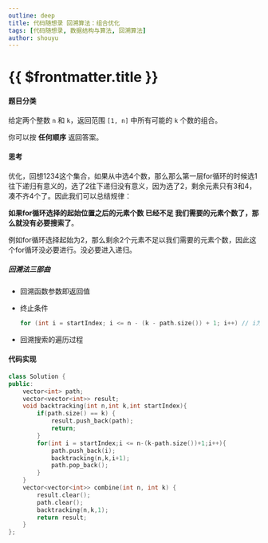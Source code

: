 ```yaml
---
outline: deep
title: 代码随想录 回溯算法：组合优化
tags: [代码随想录, 数据结构与算法, 回溯算法]
author: shouyu
---
```


# {{ $frontmatter.title }}

#### 题目分类

给定两个整数 `n` 和 `k`，返回范围 `[1, n]` 中所有可能的 `k` 个数的组合。

你可以按 **任何顺序** 返回答案。

#### 思考

优化，回想1234这个集合，如果从中选4个数，那么那么第一层for循环的时候选1往下递归有意义的，选了2往下递归没有意义，因为选了2，剩余元素只有3和4，凑不齐4个了。因此我们可以总结规律：

**如果for循环选择的起始位置之后的元素个数 已经不足 我们需要的元素个数了，那么就没有必要搜索了**。

例如for循环选择起始为2，那么剩余2个元素不足以我们需要的元素个数，因此这个for循环没必要进行。没必要进入递归。

##### 回溯法三部曲

- 回溯函数参数即返回值

  

- 终止条件

  ```C++
  for (int i = startIndex; i <= n - (k - path.size()) + 1; i++) // i为本次搜索的起始位置
  ```

  

- 回溯搜索的遍历过程

  

#### 代码实现

```C++
class Solution {
public:
    vector<int> path;
    vector<vector<int>> result;
    void backtracking(int n,int k,int startIndex){
        if(path.size() == k) {
            result.push_back(path);
            return;
        }
        for(int i = startIndex;i <= n-(k-path.size())+1;i++){
            path.push_back(i);
            backtracking(n,k,i+1);
            path.pop_back();
        }
    }
    vector<vector<int>> combine(int n, int k) {
        result.clear();
        path.clear();
        backtracking(n,k,1);
        return result;
    }
};
```

